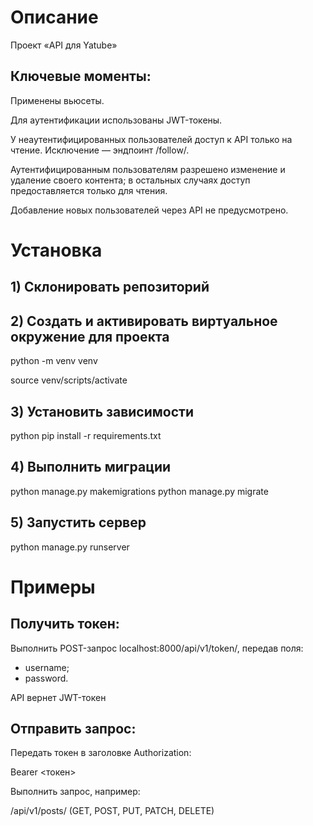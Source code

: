 # Описание

Проект «API для Yatube»

## Ключевые моменты:

Применены вьюсеты.

Для аутентификации использованы JWT-токены.

У неаутентифицированных пользователей доступ к API только на чтение. Исключение — эндпоинт /follow/.

Аутентифицированным пользователям разрешено изменение и удаление своего контента; в остальных случаях доступ предоставляется только для чтения.

Добавление новых пользователей через API не предусмотрено.

# Установка

## 1) Склонировать репозиторий
## 2) Создать и активировать виртуальное окружение для проекта

python -m venv venv

source venv/scripts/activate

## 3) Установить зависимости

python pip install -r requirements.txt

## 4) Выполнить миграции

python manage.py makemigrations
python manage.py migrate

## 5) Запустить сервер

python manage.py runserver

# Примеры

## Получить токен:

Выполнить POST-запрос localhost:8000/api/v1/token/, передав поля:

- username;
- password. 

API вернет JWT-токен

## Отправить запрос:

Передать токен в заголовке Authorization:

Bearer <токен>

Выполнить запрос, например: 

/api/v1/posts/ (GET, POST, PUT, PATCH, DELETE)